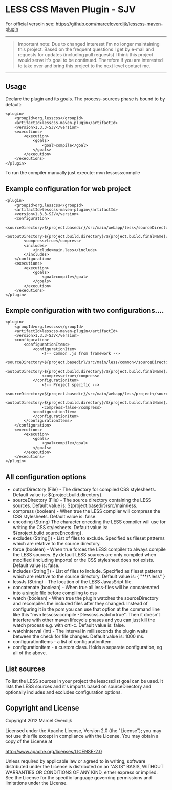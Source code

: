LESS CSS Maven Plugin - SJV
===========================
For official versoin see: https://github.com/marceloverdijk/lesscss-maven-plugin 

----------

> Important note: 
> Due to changed interesst I'm no longer maintaining this project. Based on the frequent questions I get by e-mail and requests for updates (including pull requests) I think this project would serve it's goal to be continued. Therefore if you are interested to take over and bring this project to the next level contact me.

----------

Usage
-----

Declare the plugin and its goals. The process-sources phase is bound to by default:

    <plugin>
        <groupId>org.lesscss</groupId>
        <artifactId>lesscss-maven-plugin</artifactId>
        <version>1.3.3-SJV</version>
        <executions>
            <execution>
                <goals>
                    <goal>compile</goal>
                </goals>
            </execution>
        </executions>
    </plugin>

To run the compiler manually just execute: mvn lesscss:compile


Example configuration for web project
-------------------------------------

    <plugin>
        <groupId>org.lesscss</groupId>
        <artifactId>lesscss-maven-plugin</artifactId>
        <version>1.3.3-SJV</version>
        <configuration>
            <sourceDirectory>${project.basedir}/src/main/webapp/less</sourceDirectory>
            <outputDirectory>${project.build.directory}/${project.build.finalName}/css</outputDirectory>
            <compress>true</compress>
            <includes>
                <include>main.less</include>
            </includes>
        </configuration>
        <executions>
            <execution>
                <goals>
                    <goal>compile</goal>
                </goals>
            </execution>
        </executions>
    </plugin>
    
Exmple configuration with two configurations....
------------------------------------------------
    <plugin>
        <groupId>org.lesscss</groupId>
        <artifactId>lesscss-maven-plugin</artifactId>
        <version>1.3.3-SJV</version>
        <configuration>
        	<configurationItems>
        		<configurationItem>
        			<!-- Common .js from framework -->
        			<sourceDirectory>${project.basedir}/src/main/less/common</sourceDirectory>
            		<outputDirectory>${project.build.directory}/${project.build.finalName}/css/common</outputDirectory>
            		<compress>true</compress>
        		</configurationItem>
        			<!-- Project specific -->
        			<sourceDirectory>${project.basedir}/src/main/webapp/less/project</sourceDirectory>
            		<outputDirectory>${project.build.directory}/${project.build.finalName}/css/project</outputDirectory>
            		<compress>false</compress>
        		<configurationItem>
        		</configurationItem>
        	</configurationItems>
        </configuration>
        <executions>
            <execution>
                <goals>
                    <goal>compile</goal>
                </goals>
            </execution>
        </executions>
    </plugin>


All configuration options
-------------------------

+ outputDirectory (File) - The directory for compiled CSS stylesheets. Default value is: ${project.build.directory}.
+ sourceDirectory (File) - The source directory containing the LESS sources. Default value is: ${project.basedir}/src/main/less.
+ compress (boolean) - When true the LESS compiler will compress the CSS stylesheets. Default value is: false.
+ encoding (String) The character encoding the LESS compiler will use for writing the CSS stylesheets. Default value is: ${project.build.sourceEncoding}.
+ excludes (String[]) - List of files to exclude. Specified as fileset patterns which are relative to the source directory.
+ force (boolean) - When true forces the LESS compiler to always compile the LESS sources. By default LESS sources are only compiled when modified (including imports) or the CSS stylesheet does not exists. Default value is: false.
+ includes (String[]) - List of files to include. Specified as fileset patterns which are relative to the source directory. Default value is: { "**\/*.less" }
+ lessJs (String) - The location of the LESS JavasSript file.
+ concatenate (boolean) - When true all less-files will be concatenated into a single file before compiling to css
+ watch (boolean) - When true the plugin watches the sourceDirectory and recompiles the included files after they changed. Instead of configuring it in the pom you can use that option at the command line like this "mvn lesscss:compile -Dlesscss.watch=true". Then it doesn't interfere with other maven lifecycle phases and you can just kill the watch process e.g. with crtl-c. Default value is: false.
+ watchInterval (int) - The interval in milliseconds the plugin waits between the check for file changes. Default value is: 1000 ms.
+ configurationItems - a list of configurationItem.
+ configurationItem - a custom class. Holds a separate configuration, eg all of the above. 

List sources
------------

To list the LESS sources in your project the lesscss:list goal can be used. It lists the LESS sources and it's imports based on sourceDirectory and optionally includes and excludes configuration options.  



Copyright and License
---------------------

Copyright 2012 Marcel Overdijk

Licensed under the Apache License, Version 2.0 (the "License");
you may not use this file except in compliance with the License.
You may obtain a copy of the License at

   http://www.apache.org/licenses/LICENSE-2.0

Unless required by applicable law or agreed to in writing, software
distributed under the License is distributed on an "AS IS" BASIS,
WITHOUT WARRANTIES OR CONDITIONS OF ANY KIND, either express or implied.
See the License for the specific language governing permissions and
limitations under the License.

